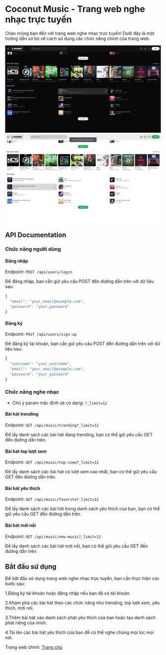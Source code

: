 # Coconut Music - Trang web nghe nhạc trực tuyến

Chào mừng bạn đến với trang web nghe nhạc trực tuyến! Dưới đây là một hướng dẫn sơ bộ về cách sử dụng các chức năng
chính của trang web. <br>

![Trang chủ](/public/images/homepage-dark.png) ![Trang chủ](/public/images/homepage-light.png)

## API Documentation

### Chức năng người dùng

#### Đăng nhập

Endpoint: `POST /api/users/login`

Để đăng nhập, bạn cần gửi yêu cầu POST đến đường dẫn trên với dữ liệu sau:

```javascript
{
  "email": "your_email@example.com",
  "password": "your_password"
}
```

#### Đăng ký

Endpoint: `POST /api/users/sign-up`

Để đăng ký tài khoản, bạn cần gửi yêu cầu POST đến đường dẫn trên với dữ liệu sau:

```javascript
{
  "username": "your_username",
  "email": "your_email@example.com",
  "password": "your_password"
}
```

### Chức năng nghe nhạc

- Chú ý param mặc định sẽ có dang: `?_limit=12`

#### Bài hát trending

Endpoint: `GET /api/music/trending?_limit=12`

Để lấy danh sách các bài hát đang trending, bạn có thể gửi yêu cầu GET đến đường dẫn trên.

#### Bài hát top lượt xem

Endpoint: `GET /api/music/top-view?_limit=12`

Để lấy danh sách các bài hát có lượt xem cao nhất, bạn có thể gửi yêu cầu GET đến đường dẫn trên.

#### Bài hát yêu thích

Endpoint: `GET /api/music/favorite?_limit=12`

Để lấy danh sách các bài hát trong danh sách yêu thích của bạn, bạn có thể gửi yêu cầu GET đến đường dẫn trên.

#### Bài hát mới nổi

Endpoint: `GET /api/music/new-music?_limit=12`

Để lấy danh sách các bài hát mới nổi, bạn có thể gửi yêu cầu GET đến đường dẫn trên.

## Bắt đầu sử dụng

Để bắt đầu sử dụng trang web nghe nhạc trực tuyến, bạn cần thực hiện các bước sau:

1.Đăng ký tài khoản hoặc đăng nhập nếu bạn đã có tài khoản.

2.Khám phá các bài hát theo các chức năng như trending, top lượt xem, yêu thích, mới nổi.

3.Thêm bài hát vào danh sách phát yêu thích của bạn hoặc tạo danh sách phát riêng của mình.

4.Tải lên các bài hát yêu thích của bạn để có thể nghe chúng mọi lúc mọi nơi.

Trang web chính: [Trang chủ](https://coconutmp3.vercel.app)
